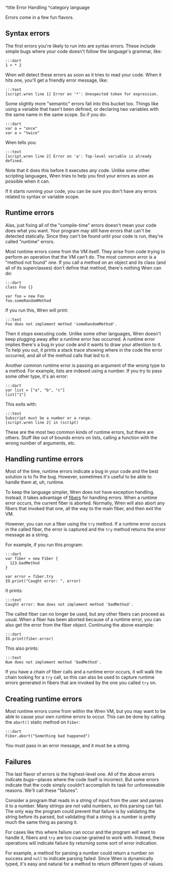 ^title Error Handling
^category language

Errors come in a few fun flavors.

## Syntax errors

The first errors you're likely to run into are syntax errors. These include
simple bugs where your code doesn't follow the language's grammar, like:

    :::dart
    1 + * 2

Wren will detect these errors as soon as it tries to read your code. When it
hits one, you'll get a friendly error message, like:

    :::text
    [script.wren line 1] Error on '*': Unexpected token for expression.

Some slightly more "semantic" errors fall into this bucket too. Things like
using a variable that hasn't been defined, or declaring two variables with the
same name in the same scope. So if you do:

    :::dart
    var a = "once"
    var a = "twice"

Wren tells you:

    :::text
    [script.wren line 2] Error on 'a': Top-level variable is already defined.

Note that it does this before it executes *any* code. Unlike some other
scripting languages, Wren tries to help you find your errors as soon as
possible when it can.

If it starts running your code, you can be sure you don't have any errors
related to syntax or variable scope.

## Runtime errors

Alas, just fixing all of the "compile-time" errors doesn't mean your code does
what you want. Your program may still have errors that can't be detected
statically. Since they can't be found until your code is run, they're called
"runtime" errors.

Most runtime errors come from the VM itself. They arise from code trying to
perform an operation that the VM can't do. The most common error is a "method
not found" one. If you call a method on an object and its class (and all of its
superclasses) don't define that method, there's nothing Wren can do:

    :::dart
    class Foo {}

    var foo = new Foo
    foo.someRandomMethod

If you run this, Wren will print:

    :::text
    Foo does not implement method 'someRandomMethod'.

Then it stops executing code. Unlike some other languages, Wren doesn't keep
plugging away after a runtime error has occurred. A runtime error implies
there's a bug in your code and it wants to draw your attention to it. To help
you out, it prints a stack trace showing where in the code the error occurred,
and all of the method calls that led to it.

Another common runtime error is passing an argument of the wrong type to a
method. For example, lists are indexed using a number. If you try to pass some
other type, it's an error:

    :::dart
    var list = ["a", "b", "c"]
    list["1"]

This exits with:

    :::text
    Subscript must be a number or a range.
    [script.wren line 2] in (script)

These are the most two common kinds of runtime errors, but there are others.
Stuff like out of bounds errors on lists, calling a function with the wrong
number of arguments, etc.

## Handling runtime errors

Most of the time, runtime errors indicate a bug in your code and the best
solution is to fix the bug. However, sometimes it's useful to be able to handle
them at, uh, runtime.

To keep the language simpler, Wren does not have exception handling. Instead,
it takes advantage of [fibers](fibers.html) for handling errors. When a runtime
error occurs, the current fiber is aborted. Normally, Wren will also abort any
fibers that invoked that one, all the way to the main fiber, and then exit the
VM.

However, you can run a fiber using the `try` method. If a runtime error occurs
in the called fiber, the error is captured and the `try` method returns the
error message as a string.

For example, if you run this program:

    :::dart
    var fiber = new Fiber {
      123.badMethod
    }

    var error = fiber.try
    IO.print("Caught error: ", error)

It prints:

    :::text
    Caught error: Num does not implement method 'badMethod'.

The called fiber can no longer be used, but any other fibers can proceed as
usual. When a fiber has been aborted because of a runtime error, you can also
get the error from the fiber object. Continuing the above example:

    :::dart
    IO.print(fiber.error)

This also prints:

    :::text
    Num does not implement method 'badMethod'.

If you have a chain of fiber calls and a runtime error occurs, it will walk the
chain looking for a `try` call, so this can also be used to capture runtime
errors generated in fibers that are invoked by the one you called `try` on.

## Creating runtime errors

Most runtime errors come from within the Wren VM, but you may want to be able
to cause your own runtime errors to occur. This can be done by calling the
`abort()` static method on `Fiber`:

    :::dart
    Fiber.abort("Something bad happened")

You must pass in an error message, and it must be a string.

## Failures

The last flavor of errors is the highest-level one. All of the above errors
indicate *bugs*&mdash;places where the code itself is incorrect. But some
errors indicate that the code simply couldn't accomplish its task for
unforeseeable reasons. We'll call these "failures".

Consider a program that reads in a string of input from the user and parses it
to a number. Many strings are not valid numbers, so this parsing can fail. The
only way the program could prevent that failure is by validating the string
before its parsed, but validating that a string is a number is pretty much the
same thing as parsing it.

For cases like this where failure can occur and the program *will* want to
handle it, fibers and `try` are too coarse-grained to work with. Instead, these
operations will indicate failure by *returning* some sort of error indication.

For example, a method for parsing a number could return a number on success and
`null` to indicate parsing failed. Since Wren is dynamically typed, it's easy
and natural for a method to return different types of values.
